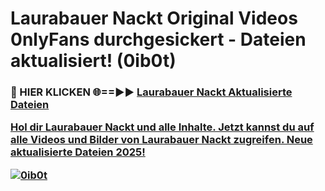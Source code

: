 # Laurabauer Nackt Original Videos 0nlyFans durchgesickert - Dateien aktualisiert! (0ib0t)

<h3>🔴 HIER KLICKEN 🌐==►► <a href="https://tinyurl.com/h6vf6nb8" rel="nofollow">Laurabauer Nackt Aktualisierte Dateien

Hol dir Laurabauer Nackt und alle Inhalte. Jetzt kannst du auf alle Videos und Bilder von Laurabauer Nackt zugreifen. Neue aktualisierte Dateien 2025!

[![0ib0t](https://i.imgur.com/sD4kR3V.gif)](https://tinyurl.com/h6vf6nb8)

